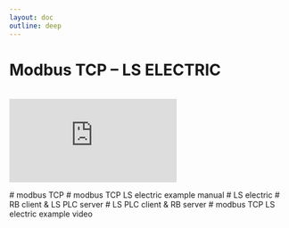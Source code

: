 ```yaml
---
layout: doc
outline: deep
---
```


# Modbus TCP – LS ELECTRIC

<br>

<iframe class="iframe-resources" src="https://rainbowco-my.sharepoint.com/:p:/g/personal/hyoin_rainbow-robotics_com/EVitl0Fa5P5LmKqI3qAEjecB5xESB99tNPCuj13zJtjI7A?e=MlhsOn&amp;action=embedview&amp;wdbipreview=true&amp;wdAr=1.7777777777777777" frameborder="0"></iframe>

\# modbus TCP
\# modbus TCP LS electric example manual
\# LS electric
\# RB client & LS PLC server
\# LS PLC client & RB server
\# modbus TCP LS electric example video
